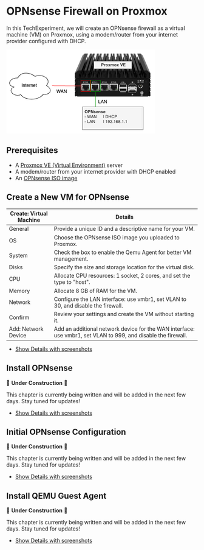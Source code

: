 # OPNsense Firewall on Proxmox

In this TechExperiment, we will create an OPNsense firewall as a virtual machine (VM) on Proxmox, using a modem/router from your internet provider configured with DHCP.

![TechExperiment | OPNsense environment overview](images/OPNsense-environment-overview.png)


## Prerequisites
- A [Proxmox VE (Virtual Environment)](https://proxmox.com/en/downloads) server
- A modem/router from your internet provider with DHCP enabled
- An [OPNsense ISO image](https://opnsense.org/download/)

## Create a New VM for OPNsense
| Create: Virtual Machine | Details
| -------------------- | ---------------------------------------- |
| General | Provide a unique ID and a descriptive name for your VM.|
| OS | Choose the OPNsense ISO image you uploaded to Proxmox.|
| System | Check the box to enable the Qemu Agent for better VM management.|
| Disks | Specify the size and storage location for the virtual disk.|
| CPU | Allocate CPU resources: 1 socket, 2 cores, and set the type to "host".|
| Memory | Allocate 8 GB of RAM for the VM.|
| Network |Configure the LAN interface: use vmbr1, set VLAN to 30, and disable the firewall.|
| Confirm | Review your settings and create the VM without starting it.|
| Add: Network Device | Add an additional network device for the WAN interface: use vmbr1, set VLAN to 999, and disable the firewall.|

- [Show Details with screenshots](docs/1-create-vm/README.md)

## Install OPNsense

🚧 **Under Construction** 🚧

This chapter is currently being written and will be added in the next few days. Stay tuned for updates!

- [Show Details with screenshots](docs/2-install-opnsense/README.md)

## Initial OPNsense Configuration

🚧 **Under Construction** 🚧

This chapter is currently being written and will be added in the next few days. Stay tuned for updates!

- [Show Details with screenshots](docs/3-initial-opnsense-configuration/README.md)

## Install QEMU Guest Agent

🚧 **Under Construction** 🚧

This chapter is currently being written and will be added in the next few days. Stay tuned for updates!

- [Show Details with screenshots](docs/4-install-qemu-agent/README.md)
